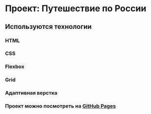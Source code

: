 # Проект: Путешествие по России


## Используются технологии

### HTML
### CSS
### Flexbox
### Grid
### Адаптивная верстка
### Проект можно посмотреть на [GitHub Pages](https://plus8bit.github.io/russian-travel/)
